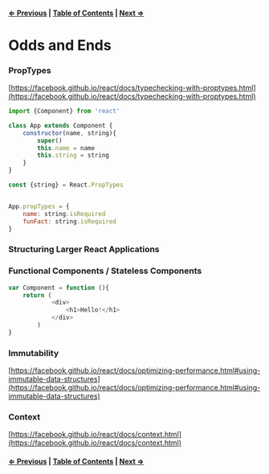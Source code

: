 #### [⇐ Previous](./07-lifecycle.md) | [Table of Contents](./../readme.md) | [Next ⇒](./09-unit_1_assessment.md)

# Odds and Ends

### PropTypes

[https://facebook.github.io/react/docs/typechecking-with-proptypes.html](https://facebook.github.io/react/docs/typechecking-with-proptypes.html)

```js
import {Component} from 'react'

class App extends Component {
    constructor(name, string){
        super()
        this.name = name
        this.string = string
    }
}

const {string} = React.PropTypes


App.propTypes = {
    name: string.isRequired
    funFact: string.isRequired
}
```

### Structuring Larger React Applications

### Functional Components / Stateless Components


```js
var Component = function (){
    return (
            <div>
                <h1>Hello!</h1>
            </div>
        )
}
```

### Immutability

[https://facebook.github.io/react/docs/optimizing-performance.html#using-immutable-data-structures](https://facebook.github.io/react/docs/optimizing-performance.html#using-immutable-data-structures)

### Context

[https://facebook.github.io/react/docs/context.html](https://facebook.github.io/react/docs/context.html)

#### [⇐ Previous](./07-lifecycle.md) | [Table of Contents](./../readme.md) | [Next ⇒](./09-unit_1_assessment.md)